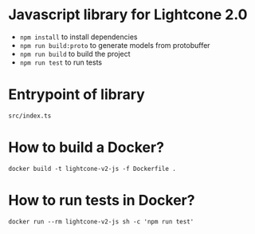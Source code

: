 # Javascript library for Lightcone 2.0

- `npm install` to install dependencies
- `npm run build:proto` to generate models from protobuffer
- `npm run build` to build the project
- `npm run test` to run tests

# Entrypoint of library

`src/index.ts`

# How to build a Docker?

```
docker build -t lightcone-v2-js -f Dockerfile .
```

# How to run tests in Docker?

```
docker run --rm lightcone-v2-js sh -c 'npm run test'
```
